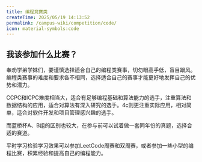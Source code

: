 ```yaml
---
title: 编程竞赛类
createTime: 2025/05/19 14:13:52
permalink: /campus-wiki/competition/code/
icon: material-symbols:code
---
```


## 我该参加什么比赛？

奉劝学弟学妹们，要谨慎选择适合自己的编程类赛事，切勿眼高手低，盲目跟风。编程类赛事的难度和要求各不相同，选择适合自己的赛事才能更好地发挥自己的优势和潜力。

CCPC和ICPC难度相当大，适合有足够编程基础和算法能力的选手，注重算法和数据结构的应用，适合对算法有深入研究的选手。4c则更注重实际应用，相对简单，适合对软件开发和项目管理感兴趣的选手。

而蓝桥杯A、B组的区别也较大，在参与前可以试着做一套同年份的真题，选择合适的赛道。

平时学习检验学习效果可以参加LeetCode周赛和双周赛，或者参加一些小型的编程比赛，积累经验和提高自己的编程能力。